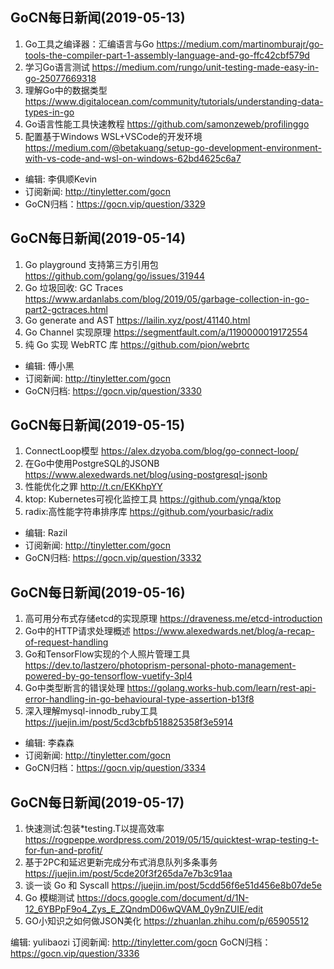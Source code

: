 ## GoCN每日新闻(2019-05-13)

1. Go工具之编译器：汇编语言与Go https://medium.com/martinomburajr/go-tools-the-compiler-part-1-assembly-language-and-go-ffc42cbf579d
2. 学习Go语言测试 https://medium.com/rungo/unit-testing-made-easy-in-go-25077669318
3. 理解Go中的数据类型 https://www.digitalocean.com/community/tutorials/understanding-data-types-in-go
4. Go语言性能工具快速教程 https://github.com/samonzeweb/profilinggo
5. 配置基于Windows WSL+VSCode的开发环境 https://medium.com/@betakuang/setup-go-development-environment-with-vs-code-and-wsl-on-windows-62bd4625c6a7

* 编辑: 李俱顺Kevin
* 订阅新闻: http://tinyletter.com/gocn
* GoCN归档：https://gocn.vip/question/3329

## GoCN每日新闻(2019-05-14)

1. Go playground 支持第三方引用包 https://github.com/golang/go/issues/31944
2. Go 垃圾回收: GC Traces https://www.ardanlabs.com/blog/2019/05/garbage-collection-in-go-part2-gctraces.html
3. Go generate and AST https://lailin.xyz/post/41140.html
4. Go Channel 实现原理 https://segmentfault.com/a/1190000019172554
5. 纯 Go 实现 WebRTC 库 https://github.com/pion/webrtc

* 编辑: 傅小黑  
* 订阅新闻: http://tinyletter.com/gocn  
* GoCN归档: https://gocn.vip/question/3330

## GoCN每日新闻(2019-05-15)

1. ConnectLoop模型 https://alex.dzyoba.com/blog/go-connect-loop/
2. 在Go中使用PostgreSQL的JSONB https://www.alexedwards.net/blog/using-postgresql-jsonb
3. 性能优化之罪 http://t.cn/EKKhpYY
4. ktop: Kubernetes可视化监控工具 https://github.com/ynqa/ktop
5. radix:高性能字符串排序库 https://github.com/yourbasic/radix

* 编辑: Razil  
* 订阅新闻: http://tinyletter.com/gocn  
* GoCN归档: https://gocn.vip/question/3332


## GoCN每日新闻(2019-05-16)

1. 高可用分布式存储etcd的实现原理 https://draveness.me/etcd-introduction
2. Go中的HTTP请求处理概述 https://www.alexedwards.net/blog/a-recap-of-request-handling
3. Go和TensorFlow实现的个人照片管理工具 https://dev.to/lastzero/photoprism-personal-photo-management-powered-by-go-tensorflow-vuetify-3pl4
4. Go中类型断言的错误处理 https://golang.works-hub.com/learn/rest-api-error-handling-in-go-behavioural-type-assertion-b13f8
5. 深入理解mysql-innodb_ruby工具 https://juejin.im/post/5cd3cbfb518825358f3e5914

* 编辑: 李森森
* 订阅新闻: http://tinyletter.com/gocn
* GoCN归档：https://gocn.vip/question/3334


## GoCN每日新闻(2019-05-17)

1. 快速测试:包装*testing.T以提高效率 https://rogpeppe.wordpress.com/2019/05/15/quicktest-wrap-testing-t-for-fun-and-profit/
2. 基于2PC和延迟更新完成分布式消息队列多条事务 https://juejin.im/post/5cde20f3f265da7e7b3c91aa
3. 谈一谈 Go 和 Syscall https://juejin.im/post/5cdd56f6e51d456e8b07de5e
4. Go 模糊测试 https://docs.google.com/document/d/1N-12_6YBPpF9o4_Zys_E_ZQndmD06wQVAM_0y9nZUIE/edit
5. GO小知识之如何做JSON美化 https://zhuanlan.zhihu.com/p/65905512

编辑: yulibaozi
订阅新闻: http://tinyletter.com/gocn
GoCN归档：https://gocn.vip/question/3336